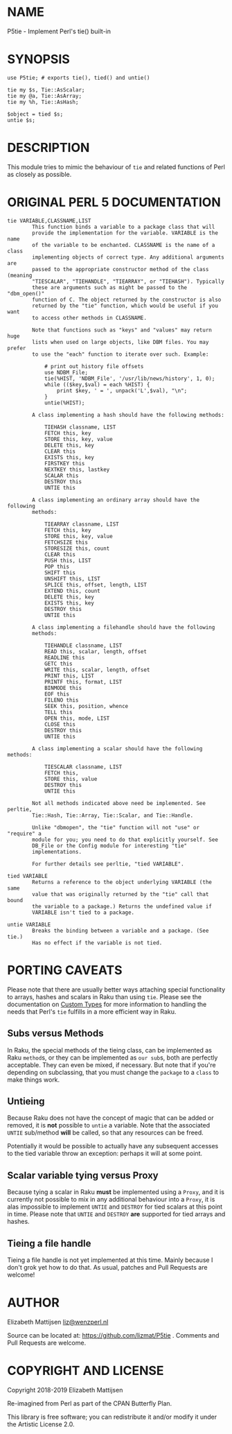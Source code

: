 NAME
====

P5tie - Implement Perl's tie() built-in

SYNOPSIS
========

    use P5tie; # exports tie(), tied() and untie()

    tie my $s, Tie::AsScalar;
    tie my @a, Tie::AsArray;
    tie my %h, Tie::AsHash;

    $object = tied $s;
    untie $s;

DESCRIPTION
===========

This module tries to mimic the behaviour of `tie` and related functions of Perl as closely as possible.

ORIGINAL PERL 5 DOCUMENTATION
=============================

    tie VARIABLE,CLASSNAME,LIST
            This function binds a variable to a package class that will
            provide the implementation for the variable. VARIABLE is the name
            of the variable to be enchanted. CLASSNAME is the name of a class
            implementing objects of correct type. Any additional arguments are
            passed to the appropriate constructor method of the class (meaning
            "TIESCALAR", "TIEHANDLE", "TIEARRAY", or "TIEHASH"). Typically
            these are arguments such as might be passed to the "dbm_open()"
            function of C. The object returned by the constructor is also
            returned by the "tie" function, which would be useful if you want
            to access other methods in CLASSNAME.

            Note that functions such as "keys" and "values" may return huge
            lists when used on large objects, like DBM files. You may prefer
            to use the "each" function to iterate over such. Example:

                # print out history file offsets
                use NDBM_File;
                tie(%HIST, 'NDBM_File', '/usr/lib/news/history', 1, 0);
                while (($key,$val) = each %HIST) {
                    print $key, ' = ', unpack('L',$val), "\n";
                }
                untie(%HIST);

            A class implementing a hash should have the following methods:

                TIEHASH classname, LIST
                FETCH this, key
                STORE this, key, value
                DELETE this, key
                CLEAR this
                EXISTS this, key
                FIRSTKEY this
                NEXTKEY this, lastkey
                SCALAR this
                DESTROY this
                UNTIE this

            A class implementing an ordinary array should have the following
            methods:

                TIEARRAY classname, LIST
                FETCH this, key
                STORE this, key, value
                FETCHSIZE this
                STORESIZE this, count
                CLEAR this
                PUSH this, LIST
                POP this
                SHIFT this
                UNSHIFT this, LIST
                SPLICE this, offset, length, LIST
                EXTEND this, count
                DELETE this, key
                EXISTS this, key
                DESTROY this
                UNTIE this

            A class implementing a filehandle should have the following
            methods:

                TIEHANDLE classname, LIST
                READ this, scalar, length, offset
                READLINE this
                GETC this
                WRITE this, scalar, length, offset
                PRINT this, LIST
                PRINTF this, format, LIST
                BINMODE this
                EOF this
                FILENO this
                SEEK this, position, whence
                TELL this
                OPEN this, mode, LIST
                CLOSE this
                DESTROY this
                UNTIE this

            A class implementing a scalar should have the following methods:

                TIESCALAR classname, LIST
                FETCH this,
                STORE this, value
                DESTROY this
                UNTIE this

            Not all methods indicated above need be implemented. See perltie,
            Tie::Hash, Tie::Array, Tie::Scalar, and Tie::Handle.

            Unlike "dbmopen", the "tie" function will not "use" or "require" a
            module for you; you need to do that explicitly yourself. See
            DB_File or the Config module for interesting "tie"
            implementations.

            For further details see perltie, "tied VARIABLE".

    tied VARIABLE
            Returns a reference to the object underlying VARIABLE (the same
            value that was originally returned by the "tie" call that bound
            the variable to a package.) Returns the undefined value if
            VARIABLE isn't tied to a package.

    untie VARIABLE
            Breaks the binding between a variable and a package. (See tie.)
            Has no effect if the variable is not tied.

PORTING CAVEATS
===============

Please note that there are usually better ways attaching special functionality to arrays, hashes and scalars in Raku than using `tie`. Please see the documentation on [Custom Types](https://docs.raku.org/language/subscripts#Custom_types) for more information to handling the needs that Perl's `tie` fulfills in a more efficient way in Raku.

Subs versus Methods
-------------------

In Raku, the special methods of the tieing class, can be implemented as Raku `method`s, or they can be implemented as `our sub`s, both are perfectly acceptable. They can even be mixed, if necessary. But note that if you're depending on subclassing, that you must change the `package` to a `class` to make things work.

Untieing
--------

Because Raku does not have the concept of magic that can be added or removed, it is **not** possible to `untie` a variable. Note that the associated `UNTIE` sub/method **will** be called, so that any resources can be freed.

Potentially it would be possible to actually have any subsequent accesses to the tied variable throw an exception: perhaps it will at some point.

Scalar variable tying versus Proxy
----------------------------------

Because tying a scalar in Raku **must** be implemented using a `Proxy`, and it is currently not possible to mix in any additional behaviour into a `Proxy`, it is alas impossible to implement `UNTIE` and `DESTROY` for tied scalars at this point in time. Please note that `UNTIE` and `DESTROY` **are** supported for tied arrays and hashes.

Tieing a file handle
--------------------

Tieing a file handle is not yet implemented at this time. Mainly because I don't grok yet how to do that. As usual, patches and Pull Requests are welcome!

AUTHOR
======

Elizabeth Mattijsen <liz@wenzperl.nl>

Source can be located at: https://github.com/lizmat/P5tie . Comments and Pull Requests are welcome.

COPYRIGHT AND LICENSE
=====================

Copyright 2018-2019 Elizabeth Mattijsen

Re-imagined from Perl as part of the CPAN Butterfly Plan.

This library is free software; you can redistribute it and/or modify it under the Artistic License 2.0.

